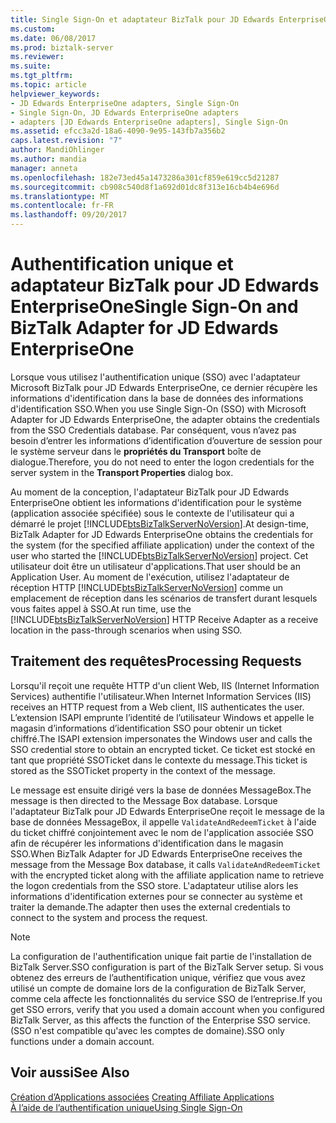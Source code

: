 ```yaml
---
title: Single Sign-On et adaptateur BizTalk pour JD Edwards EnterpriseOne | Documents Microsoft
ms.custom: 
ms.date: 06/08/2017
ms.prod: biztalk-server
ms.reviewer: 
ms.suite: 
ms.tgt_pltfrm: 
ms.topic: article
helpviewer_keywords:
- JD Edwards EnterpriseOne adapters, Single Sign-On
- Single Sign-On, JD Edwards EnterpriseOne adapters
- adapters [JD Edwards EnterpriseOne adapters], Single Sign-On
ms.assetid: efcc3a2d-18a6-4090-9e95-143fb7a356b2
caps.latest.revision: "7"
author: MandiOhlinger
ms.author: mandia
manager: anneta
ms.openlocfilehash: 182e73ed45a1473286a301cf859e619cc5d21287
ms.sourcegitcommit: cb908c540d8f1a692d01dc8f313e16cb4b4e696d
ms.translationtype: MT
ms.contentlocale: fr-FR
ms.lasthandoff: 09/20/2017
---
```

# <a name="single-sign-on-and-biztalk-adapter-for-jd-edwards-enterpriseone"></a><span data-ttu-id="2aa40-102">Authentification unique et adaptateur BizTalk pour JD Edwards EnterpriseOne</span><span class="sxs-lookup"><span data-stu-id="2aa40-102">Single Sign-On and BizTalk Adapter for JD Edwards EnterpriseOne</span></span>
<span data-ttu-id="2aa40-103">Lorsque vous utilisez l'authentification unique (SSO) avec l'adaptateur Microsoft BizTalk pour JD Edwards EnterpriseOne, ce dernier récupère les informations d'identification dans la base de données des informations d'identification SSO.</span><span class="sxs-lookup"><span data-stu-id="2aa40-103">When you use Single Sign-On (SSO) with Microsoft   Adapter for JD Edwards EnterpriseOne, the adapter obtains the credentials from the SSO Credentials database.</span></span> <span data-ttu-id="2aa40-104">Par conséquent, vous n’avez pas besoin d’entrer les informations d’identification d’ouverture de session pour le système serveur dans le **propriétés du Transport** boîte de dialogue.</span><span class="sxs-lookup"><span data-stu-id="2aa40-104">Therefore, you do not need to enter the logon credentials for the server system in the **Transport Properties** dialog box.</span></span>  
  
 <span data-ttu-id="2aa40-105">Au moment de la conception, l'adaptateur BizTalk pour JD Edwards EnterpriseOne obtient les informations d'identification pour le système (application associée spécifiée) sous le contexte de l'utilisateur qui a démarré le projet [!INCLUDE[btsBizTalkServerNoVersion](../includes/btsbiztalkservernoversion-md.md)].</span><span class="sxs-lookup"><span data-stu-id="2aa40-105">At design-time, BizTalk Adapter for JD Edwards EnterpriseOne obtains the credentials for the system (for the specified affiliate application) under the context of the user who started the [!INCLUDE[btsBizTalkServerNoVersion](../includes/btsbiztalkservernoversion-md.md)] project.</span></span> <span data-ttu-id="2aa40-106">Cet utilisateur doit être un utilisateur d'applications.</span><span class="sxs-lookup"><span data-stu-id="2aa40-106">That user should be an Application User.</span></span> <span data-ttu-id="2aa40-107">Au moment de l'exécution, utilisez l'adaptateur de réception HTTP [!INCLUDE[btsBizTalkServerNoVersion](../includes/btsbiztalkservernoversion-md.md)] comme un emplacement de réception dans les scénarios de transfert durant lesquels vous faites appel à SSO.</span><span class="sxs-lookup"><span data-stu-id="2aa40-107">At run time, use the [!INCLUDE[btsBizTalkServerNoVersion](../includes/btsbiztalkservernoversion-md.md)] HTTP Receive Adapter as a receive location in the pass-through scenarios when using SSO.</span></span>  
  
## <a name="processing-requests"></a><span data-ttu-id="2aa40-108">Traitement des requêtes</span><span class="sxs-lookup"><span data-stu-id="2aa40-108">Processing Requests</span></span>  
 <span data-ttu-id="2aa40-109">Lorsqu'il reçoit une requête HTTP d'un client Web, IIS (Internet Information Services) authentifie l'utilisateur.</span><span class="sxs-lookup"><span data-stu-id="2aa40-109">When Internet Information Services (IIS) receives an HTTP request from a Web client, IIS authenticates the user.</span></span> <span data-ttu-id="2aa40-110">L’extension ISAPI emprunte l’identité de l’utilisateur Windows et appelle le magasin d’informations d’identification SSO pour obtenir un ticket chiffré.</span><span class="sxs-lookup"><span data-stu-id="2aa40-110">The ISAPI extension impersonates the Windows user and calls the SSO credential store to obtain an encrypted ticket.</span></span> <span data-ttu-id="2aa40-111">Ce ticket est stocké en tant que propriété SSOTicket dans le contexte du message.</span><span class="sxs-lookup"><span data-stu-id="2aa40-111">This ticket is stored as the SSOTicket property in the context of the message.</span></span>  
  
 <span data-ttu-id="2aa40-112">Le message est ensuite dirigé vers la base de données MessageBox.</span><span class="sxs-lookup"><span data-stu-id="2aa40-112">The message is then directed to the Message Box database.</span></span> <span data-ttu-id="2aa40-113">Lorsque l'adaptateur BizTalk pour JD Edwards EnterpriseOne reçoit le message de la base de données MessageBox, il appelle `ValidateAndRedeemTicket` à l'aide du ticket chiffré conjointement avec le nom de l'application associée SSO afin de récupérer les informations d'identification dans le magasin SSO.</span><span class="sxs-lookup"><span data-stu-id="2aa40-113">When BizTalk Adapter for JD Edwards EnterpriseOne receives the message from the Message Box database, it calls `ValidateAndRedeemTicket` with the encrypted ticket along with the affiliate application name to retrieve the logon credentials from the SSO store.</span></span> <span data-ttu-id="2aa40-114">L'adaptateur utilise alors les informations d'identification externes pour se connecter au système et traiter la demande.</span><span class="sxs-lookup"><span data-stu-id="2aa40-114">The adapter then uses the external credentials to connect to the system and process the request.</span></span>  
  
> [!NOTE]
>  <span data-ttu-id="2aa40-115">La configuration de l'authentification unique fait partie de l'installation de BizTalk Server.</span><span class="sxs-lookup"><span data-stu-id="2aa40-115">SSO configuration is part of the BizTalk Server setup.</span></span> <span data-ttu-id="2aa40-116">Si vous obtenez des erreurs de l’authentification unique, vérifiez que vous avez utilisé un compte de domaine lors de la configuration de BizTalk Server, comme cela affecte les fonctionnalités du service SSO de l’entreprise.</span><span class="sxs-lookup"><span data-stu-id="2aa40-116">If you get SSO errors, verify that you used a domain account when you configured BizTalk Server, as this affects the function of the Enterprise SSO service.</span></span> <span data-ttu-id="2aa40-117">(SSO n'est compatible qu'avec les comptes de domaine).</span><span class="sxs-lookup"><span data-stu-id="2aa40-117">SSO only functions under a domain account.</span></span>  
  
## <a name="see-also"></a><span data-ttu-id="2aa40-118">Voir aussi</span><span class="sxs-lookup"><span data-stu-id="2aa40-118">See Also</span></span>  
 <span data-ttu-id="2aa40-119">[Création d’Applications associées](../core/creating-affiliate-applications4.md) </span><span class="sxs-lookup"><span data-stu-id="2aa40-119">[Creating Affiliate Applications](../core/creating-affiliate-applications4.md) </span></span>  
 [<span data-ttu-id="2aa40-120">À l’aide de l’authentification unique</span><span class="sxs-lookup"><span data-stu-id="2aa40-120">Using Single Sign-On</span></span>](../core/using-single-sign-on1.md)